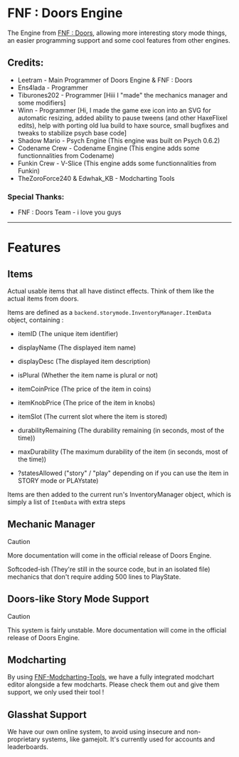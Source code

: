 # FNF : Doors Engine
The Engine from [FNF : Doors](https://gamebanana.com/mods/511813), allowing more interesting story mode things,
an easier programming support and some cool features from other engines.


## Credits:
* Leetram - Main Programmer of Doors Engine & FNF : Doors
* Ens4lada - Programmer
* Tiburones202 - Programmer [Hiii I "made" the mechanics manager and some modifiers]
* Winn - Programmer [Hi, I made the game exe icon into an SVG for automatic resizing, added ability to pause tweens (and other HaxeFlixel edits), help with porting old lua build to haxe source, small bugfixes and tweaks to stabilize psych base code]
* Shadow Mario - Psych Engine (This engine was built on Psych 0.6.2)
* Codename Crew - Codename Engine (This engine adds some functionnalities from Codename)
* Funkin Crew - V-Slice (This engine adds some functionnalities from Funkin)
* TheZoroForce240 & Edwhak_KB - Modcharting Tools

### Special Thanks:
* FNF : Doors Team - i love you guys
_____________________________________

# Features

## Items

Actual usable items that all have distinct effects. Think of them like the actual items from doors.

Items are defined as a `backend.storymode.InventoryManager.ItemData` object, containing :
  - itemID (The unique item identifier)
  - displayName (The displayed item name)
  - displayDesc (The displayed item description)
  - isPlural (Whether the item name is plural or not)
  - itemCoinPrice (The price of the item in coins)
  - itemKnobPrice (The price of the item in knobs)
  - itemSlot (The current slot where the item is stored)

  - durabilityRemaining (The durability remaining (in seconds, most of the time))
  - maxDurability (The maximum durability of the item (in seconds, most of the time))

  - ?statesAllowed ("story" / "play" depending on if you can use the item in STORY mode or PLAYstate)

Items are then added to the current run's InventoryManager object, which is simply a list of `ItemData` with extra steps

## Mechanic Manager

> [!CAUTION]
> More documentation will come in the official release of Doors Engine.

Softcoded-ish (They're still in the source code, but in an isolated file) mechanics that don't require adding 500 lines to PlayState.

## Doors-like Story Mode Support

> [!CAUTION]
> This system is fairly unstable. More documentation will come in the official release of Doors Engine.

## Modcharting

By using [FNF-Modcharting-Tools](https://github.com/EdwhakKB/FNF-Modcharting-Tools), we have a fully integrated modchart editor alongside a few modcharts. Please check them out and give them support, we only used their tool !

## Glasshat Support

We have our own online system, to avoid using insecure and non-proprietary systems, like gamejolt. It's currently used for accounts and leaderboards.